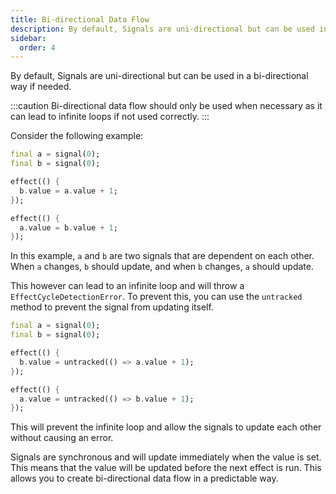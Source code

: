 ```yaml
---
title: Bi-directional Data Flow
description: By default, Signals are uni-directional but can be used in a bi-directional way if needed.
sidebar:
  order: 4
---
```


By default, Signals are uni-directional but can be used in a bi-directional way if needed.

:::caution
Bi-directional data flow should only be used when necessary as it can lead to infinite loops if not used correctly.
:::

Consider the following example:

```dart
final a = signal(0);
final b = signal(0);

effect(() {
  b.value = a.value + 1;
});

effect(() {
  a.value = b.value + 1;
});
```

In this example, `a` and `b` are two signals that are dependent on each other. When `a` changes, `b` should update, and when `b` changes, `a` should update.

This however can lead to an infinite loop and will throw a `EffectCycleDetectionError`. To prevent this, you can use the `untracked` method to prevent the signal from updating itself.

```dart
final a = signal(0);
final b = signal(0);

effect(() {
  b.value = untracked(() => a.value + 1);
});

effect(() {
  a.value = untracked(() => b.value + 1);
});
```

This will prevent the infinite loop and allow the signals to update each other without causing an error.

Signals are synchronous and will update immediately when the value is set. This means that the value will be updated before the next effect is run. This allows you to create bi-directional data flow in a predictable way.
